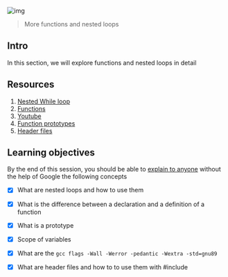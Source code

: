 ![img](https://assets.imaginablefutures.com/media/images/ALX_Logo.max-200x150.png)
>More functions and nested loops 

## Intro 
In this section, we will explore functions and nested loops in detail

## Resources 
1. [Nested While loop](https://www.youtube.com/watch?v=Z3iGeQ1gIss)
2. [Functions](https://www.tutorialspoint.com/cprogramming/c_functions.htm)
3. [Youtube](https://www.youtube.com/watch?v=qMlnFwYdqIw)
4. [Function prototypes](https://www.geeksforgeeks.org/what-is-the-purpose-of-a-function-prototype/)
5. [Header files](https://www.tutorialspoint.com/cprogramming/c_header_files.htm)

## Learning objectives

By the end of this session, you should be able to [explain to anyone](https://fs.blog/feynman-learning-technique/) without the help of Google the following concepts 

* [X] What are nested loops and how to use them
* [X] What is the difference between a declaration and a definition of a function
* [X] What is a prototype
* [X] Scope of variables
* [X] What are the ```gcc flags -Wall -Werror -pedantic -Wextra -std=gnu89```
* [X] What are header files and how to to use them with #include

